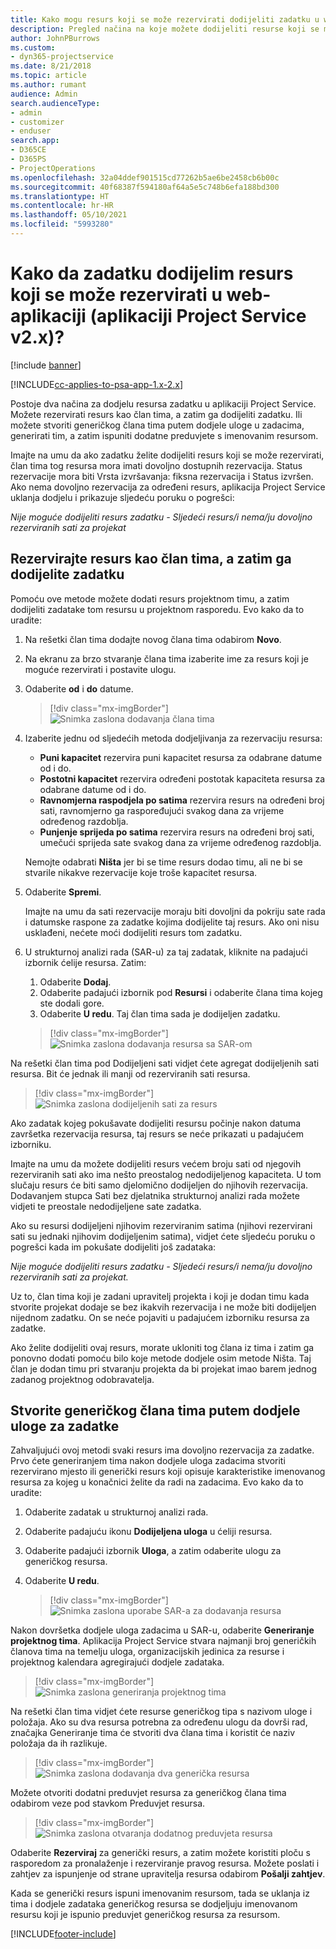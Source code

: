 ```yaml
---
title: Kako mogu resurs koji se može rezervirati dodijeliti zadatku u web-aplikaciji
description: Pregled načina na koje možete dodijeliti resurse koji se mogu rezervirati.
author: JohnPBurrows
ms.custom:
- dyn365-projectservice
ms.date: 8/21/2018
ms.topic: article
ms.author: rumant
audience: Admin
search.audienceType:
- admin
- customizer
- enduser
search.app:
- D365CE
- D365PS
- ProjectOperations
ms.openlocfilehash: 32a04ddef901515cd77262b5ae6be2458cb6b00c
ms.sourcegitcommit: 40f68387f594180af64a5e5c748b6efa188bd300
ms.translationtype: HT
ms.contentlocale: hr-HR
ms.lasthandoff: 05/10/2021
ms.locfileid: "5993280"
---
```

# <a name="how-do-i-assign-a-bookable-resource-to-a-task-in-the-web-app-project-service-app-v2x"></a>Kako da zadatku dodijelim resurs koji se može rezervirati u web-aplikaciji (aplikaciji Project Service v2.x)?

[!include [banner](../includes/psa-now-project-operations.md)]

[!INCLUDE[cc-applies-to-psa-app-1.x-2.x](../includes/cc-applies-to-psa-app-1x-2x.md)]

Postoje dva načina za dodjelu resursa zadatku u aplikaciji Project Service. Možete rezervirati resurs kao član tima, a zatim ga dodijeliti zadatku. Ili možete stvoriti generičkog člana tima putem dodjele uloge u zadacima, generirati tim, a zatim ispuniti dodatne preduvjete s imenovanim resursom.

Imajte na umu da ako zadatku želite dodijeliti resurs koji se može rezervirati, član tima tog resursa mora imati dovoljno dostupnih rezervacija. Status rezervacije mora biti Vrsta izvršavanja: fiksna rezervacija i Status izvršen. Ako nema dovoljno rezervacija za određeni resurs, aplikacija Project Service uklanja dodjelu i prikazuje sljedeću poruku o pogrešci:

*Nije moguće dodijeliti resurs zadatku - Sljedeći resurs/i nema/ju dovoljno rezerviranih sati za projekat*

## <a name="book-a-resource-as-a-team-member-and-then-assign-the-resource-to-a-task"></a>Rezervirajte resurs kao član tima, a zatim ga dodijelite zadatku

Pomoću ove metode možete dodati resurs projektnom timu, a zatim dodijeliti zadatake tom resursu u projektnom rasporedu. Evo kako da to uradite:
1.  Na rešetki član tima dodajte novog člana tima odabirom **Novo**.
2.  Na ekranu za brzo stvaranje člana tima izaberite ime za resurs koji je moguće rezervirati i postavite ulogu.
3.  Odaberite **od** i **do** datume.

    > [!div class="mx-imgBorder"] 
    > ![Snimka zaslona dodavanja člana tima](media/FAQ-Resources-to-Tasks2-1.png "Snimka zaslona dodavanja člana tima")
 
4.  Izaberite jednu od sljedećih metoda dodjeljivanja za rezervaciju resursa:
    - **Puni kapacitet** rezervira puni kapacitet resursa za odabrane datume od i do.
    - **Postotni kapacitet** rezervira određeni postotak kapaciteta resursa za odabrane datume od i do.
    - **Ravnomjerna raspodjela po satima** rezervira resurs na određeni broj sati, ravnomjerno ga raspoređujući svakog dana za vrijeme određenog razdoblja.
    - **Punjenje sprijeda po satima** rezervira resurs na određeni broj sati, umečući sprijeda sate svakog dana za vrijeme određenog razdoblja.

    Nemojte odabrati **Ništa** jer bi se time resurs dodao timu, ali ne bi se stvarile nikakve rezervacije koje troše kapacitet resursa.
5.  Odaberite **Spremi**.

    Imajte na umu da sati rezervacije moraju biti dovoljni da pokriju sate rada i datumske raspone za zadatke kojima dodijelite taj resurs. Ako oni nisu usklađeni, nećete moći dodijeliti resurs tom zadatku.

6.  U strukturnoj analizi rada (SAR-u) za taj zadatak, kliknite na padajući izbornik ćelije resursa. Zatim: 

    1. Odaberite **Dodaj**.
    2. Odaberite padajući izbornik pod **Resursi** i odaberite člana tima kojeg ste dodali gore.
    3. Odaberite **U redu**. Taj član tima sada je dodijeljen zadatku.

    > [!div class="mx-imgBorder"] 
    > ![Snimka zaslona dodavanja resursa sa SAR-om](media/FAQ-Resources-to-Tasks2-2.png "Snimka zaslona dodavanja resursa sa SAR-om")
 
Na rešetki član tima pod Dodijeljeni sati vidjet ćete agregat dodijeljenih sati resursa. Bit će jednak ili manji od rezerviranih sati resursa. 

> [!div class="mx-imgBorder"] 
> ![Snimka zaslona dodijeljenih sati za resurs](media/FAQ-Resources-to-Tasks2-3.png "Snimka zaslona dodijeljenih sati za resurs")
 
Ako zadatak kojeg pokušavate dodijeliti resursu počinje nakon datuma završetka rezervacija resursa, taj resurs se neće prikazati u padajućem izborniku.

Imajte na umu da možete dodijeliti resurs većem broju sati od njegovih rezerviranih sati ako ima nešto preostalog nedodijeljenog kapaciteta. U tom slučaju resurs će biti samo djelomično dodijeljen do njihovih rezervacija. Dodavanjem stupca Sati bez djelatnika strukturnoj analizi rada možete vidjeti te preostale nedodijeljene sate zadatka.

Ako su resursi dodijeljeni njihovim rezerviranim satima (njihovi rezervirani sati su jednaki njihovim dodijeljenim satima), vidjet ćete sljedeću poruku o pogrešci kada im pokušate dodijeliti još zadataka:

*Nije moguće dodijeliti resurs zadatku - Sljedeći resurs/i nema/ju dovoljno rezerviranih sati za projekat.*

Uz to, član tima koji je zadani upravitelj projekta i koji je dodan timu kada stvorite projekat dodaje se bez ikakvih rezervacija i ne može biti dodijeljen nijednom zadatku. On se neće pojaviti u padajućem izborniku resursa za zadatke.

Ako želite dodijeliti ovaj resurs, morate ukloniti tog člana iz tima i zatim ga ponovno dodati pomoću bilo koje metode dodjele osim metode Ništa. Taj član je dodan timu pri stvaranju projekta da bi projekat imao barem jednog zadanog projektnog odobravatelja.

## <a name="create-a-generic-team-member-through-role-assignment-on-tasks"></a>Stvorite generičkog člana tima putem dodjele uloge za zadatke

Zahvaljujući ovoj metodi svaki resurs ima dovoljno rezervacija za zadatke. Prvo ćete generiranjem tima nakon dodjele uloga zadacima stvoriti rezervirano mjesto ili generički resurs koji opisuje karakteristike imenovanog resursa za kojeg u konačnici želite da radi na zadacima. Evo kako da to uradite:

1. Odaberite zadatak u strukturnoj analizi rada.
2. Odaberite padajuću ikonu **Dodijeljena uloga** u ćeliji resursa.
3. Odaberite padajući izbornik **Uloga**, a zatim odaberite ulogu za generičkog resursa.
4. Odaberite **U redu**.

    > [!div class="mx-imgBorder"] 
    > ![Snimka zaslona uporabe SAR-a za dodavanja resursa](media/FAQ-Resources-to-Tasks2-4.png "Snimka zaslona uporabe SAR-a za dodavanja resursa")
 
Nakon dovršetka dodjele uloga zadacima u SAR-u, odaberite **Generiranje projektnog tima**. Aplikacija Project Service stvara najmanji broj generičkih članova tima na temelju uloga, organizacijskih jedinica za resurse i projektnog kalendara agregirajući dodjele zadataka.

> [!div class="mx-imgBorder"] 
> ![Snimka zaslona generiranja projektnog tima](media/FAQ-Resources-to-Tasks2-5.png "Snimka zaslona generiranja projektnog tima")
 
Na rešetki član tima vidjet ćete resurse generičkog tipa s nazivom uloge i položaja. Ako su dva resursa potrebna za određenu ulogu da dovrši rad, značajka Generiranje tima će stvoriti dva člana tima i koristit će naziv položaja da ih razlikuje.

> [!div class="mx-imgBorder"] 
> ![Snimka zaslona dodavanja dva generička resursa](media/FAQ-Resources-to-Tasks2-6.png "Snimka zaslona dodavanja dva generička resursa")
 
Možete otvoriti dodatni preduvjet resursa za generičkog člana tima odabirom veze pod stavkom Preduvjet resursa.

> [!div class="mx-imgBorder"] 
> ![Snimka zaslona otvaranja dodatnog preduvjeta resursa](media/FAQ-Resources-to-Tasks2-7.png "Snimka zaslona otvaranja dodatnog preduvjeta resursa")

Odaberite **Rezerviraj** za generički resurs, a zatim možete koristiti ploču s rasporedom za pronalaženje i rezerviranje pravog resursa. Možete poslati i zahtjev za ispunjenje od strane upravitelja resursa odabirom **Pošalji zahtjev**.

Kada se generički resurs ispuni imenovanim resursom, tada se uklanja iz tima i dodjele zadataka generičkog resursa se dodjeljuju imenovanom resursu koji je ispunio preduvjet generičkog resursa za resursom.
 



[!INCLUDE[footer-include](../includes/footer-banner.md)]